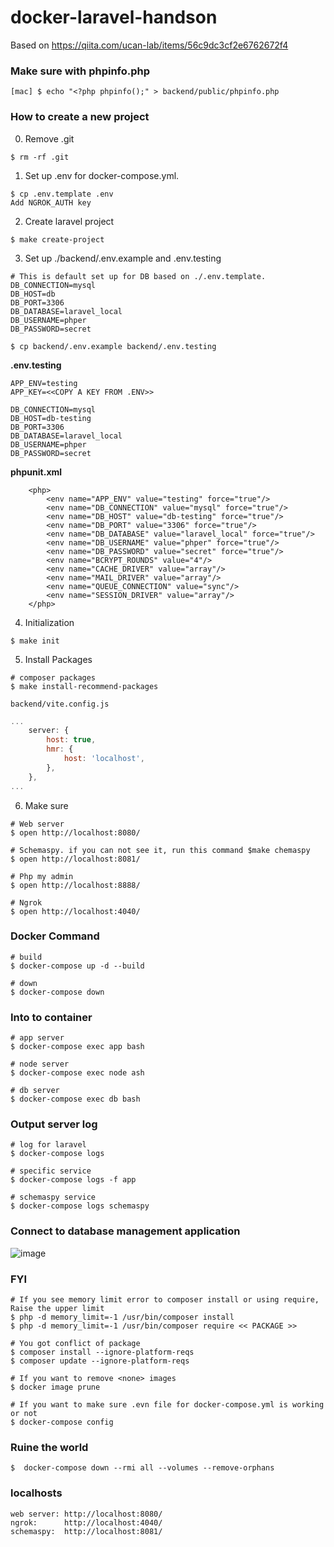 # docker-laravel-handson
Based on https://qiita.com/ucan-lab/items/56c9dc3cf2e6762672f4

### Make sure with phpinfo.php
```
[mac] $ echo "<?php phpinfo();" > backend/public/phpinfo.php
```

### How to create a new project
0. Remove .git
```
$ rm -rf .git
```

1. Set up .env for docker-compose.yml.
```
$ cp .env.template .env
Add NGROK_AUTH key
```

2. Create laravel project
```
$ make create-project
```

3. Set up ./backend/.env.example and .env.testing
```
# This is default set up for DB based on ./.env.template.
DB_CONNECTION=mysql
DB_HOST=db
DB_PORT=3306
DB_DATABASE=laravel_local
DB_USERNAME=phper
DB_PASSWORD=secret
```

```
$ cp backend/.env.example backend/.env.testing
```
**.env.testing**
```
APP_ENV=testing
APP_KEY=<<COPY A KEY FROM .ENV>>

DB_CONNECTION=mysql
DB_HOST=db-testing
DB_PORT=3306
DB_DATABASE=laravel_local
DB_USERNAME=phper
DB_PASSWORD=secret
```
**phpunit.xml**
```
    <php>
        <env name="APP_ENV" value="testing" force="true"/>
        <env name="DB_CONNECTION" value="mysql" force="true"/>
        <env name="DB_HOST" value="db-testing" force="true"/>
        <env name="DB_PORT" value="3306" force="true"/>
        <env name="DB_DATABASE" value="laravel_local" force="true"/>
        <env name="DB_USERNAME" value="phper" force="true"/>
        <env name="DB_PASSWORD" value="secret" force="true"/>
        <env name="BCRYPT_ROUNDS" value="4"/>
        <env name="CACHE_DRIVER" value="array"/>
        <env name="MAIL_DRIVER" value="array"/>
        <env name="QUEUE_CONNECTION" value="sync"/>
        <env name="SESSION_DRIVER" value="array"/>
    </php>
```


4. Initialization
```
$ make init
```

5. Install Packages
```
# composer packages
$ make install-recommend-packages
```

`backend/vite.config.js`
```js:backend/vite.config.js
...
    server: {
        host: true,
        hmr: {
            host: 'localhost',
        },
    },
...
```

6. Make sure
```
# Web server
$ open http://localhost:8080/

# Schemaspy. if you can not see it, run this command $make chemaspy
$ open http://localhost:8081/

# Php my admin
$ open http://localhost:8888/

# Ngrok
$ open http://localhost:4040/
```




### Docker Command
```
# build
$ docker-compose up -d --build

# down
$ docker-compose down
```

### Into to container
```
# app server
$ docker-compose exec app bash

# node server
$ docker-compose exec node ash

# db server
$ docker-compose exec db bash
```

### Output server log
```
# log for laravel
$ docker-compose logs

# specific service
$ docker-compose logs -f app

# schemaspy service
$ docker-compose logs schemaspy
```


### Connect to database management application
![image](https://user-images.githubusercontent.com/20104403/114467672-3b724680-9c25-11eb-97e3-b868b9c0cf09.png)

### FYI
```
# If you see memory limit error to composer install or using require, Raise the upper limit
$ php -d memory_limit=-1 /usr/bin/composer install
$ php -d memory_limit=-1 /usr/bin/composer require << PACKAGE >>

# You got conflict of package
$ composer install --ignore-platform-reqs
$ composer update --ignore-platform-reqs

# If you want to remove <none> images
$ docker image prune

# If you want to make sure .evn file for docker-compose.yml is working or not
$ docker-compose config
```

### Ruine the world
```
$  docker-compose down --rmi all --volumes --remove-orphans 
```

### localhosts
```
web server: http://localhost:8080/
ngrok:      http://localhost:4040/
schemaspy:  http://localhost:8081/
```
